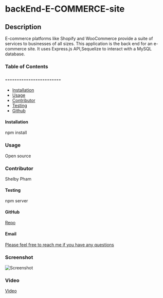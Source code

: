 # backEnd-E-COMMERCE-site
## Description 
  E-commerce platforms like Shopify and WooCommerce provide a suite of services to businesses of all sizes. 
  This application is the back end for an e-commerce site. It uses Express.js API,Sequelize to interact with a MySQL database.



### Table of Contents
### ------------------------
  * [Installation](#installation)
  * [Usage](#usage)
  * [Contributor](#contributor)
  * [Testing](#testing)
  * [Github](#github)

  
#### Installation
  npm install

### Usage 
  Open source

### Contributor
  Shelby Pham

#### Testing
  npm server

#### GitHub
  [Repo](https://github.com/ncp9988/backEnd-E-COMMERCE-site.git)


#### Email
  <a href="mailto:ncp9988@gmail.com"> Please feel free to reach me if you have any questions</a>


### Screenshot
  ![Screenshot]()
  
### Video
  [Video]()

  




